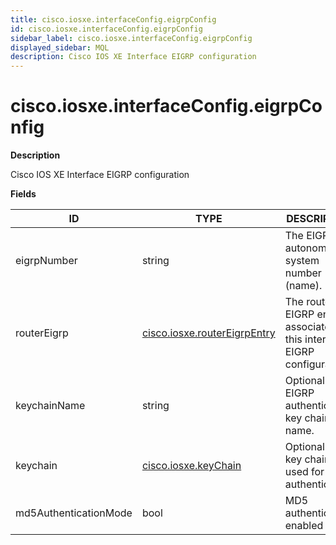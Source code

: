 ```yaml
---
title: cisco.iosxe.interfaceConfig.eigrpConfig
id: cisco.iosxe.interfaceConfig.eigrpConfig
sidebar_label: cisco.iosxe.interfaceConfig.eigrpConfig
displayed_sidebar: MQL
description: Cisco IOS XE Interface EIGRP configuration
---
```


# cisco.iosxe.interfaceConfig.eigrpConfig

**Description**

Cisco IOS XE Interface EIGRP configuration

**Fields**

| ID                    | TYPE                                                            | DESCRIPTION                                                              |
| --------------------- | --------------------------------------------------------------- | ------------------------------------------------------------------------ |
| eigrpNumber           | string                                                          | The EIGRP autonomous system number (name).                               |
| routerEigrp           | [cisco.iosxe.routerEigrpEntry](cisco.iosxe.routereigrpentry.md) | The router EIGRP entry associated to this interface EIGRP configuration. |
| keychainName          | string                                                          | Optional. The EIGRP authentication key chain name.                       |
| keychain              | [cisco.iosxe.keyChain](cisco.iosxe.keychain.md)                 | Optional. The key chain used for authentication.                         |
| md5AuthenticationMode | bool                                                            | MD5 authentication enabled flag.                                         |
